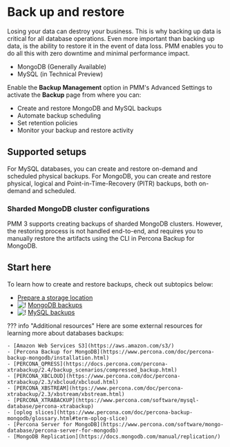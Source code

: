 # Back up and restore

Losing your data can destroy your business. This is why backing up data is critical for all database operations.
Even more important than backing up data, is the ability to restore it in the event of data loss.
PMM enables you to do all this with zero downtime and minimal performance impact.

- MongoDB (Generally Available)
- MySQL (in Technical Preview)

Enable the **Backup Management** option in PMM's Advanced Settings to activate the **Backup** page from where you can: 

- Create and restore MongoDB and MySQL backups 
- Automate backup scheduling
- Set retention policies
- Monitor your backup and restore activity

## Supported setups

For MySQL databases, you can create and restore on-demand and scheduled physical backups. For MongoDB, you can create and restore physical, logical and Point-in-Time-Recovery (PITR) backups, both on-demand and scheduled.

### Sharded MongoDB cluster configurations

PMM 3 supports creating backups of sharded MongoDB clusters. However, the restoring process is not handled end-to-end, and requires you to manually restore the artifacts using the CLI in Percona Backup for MongoDB.


## Start here
To learn how to create and restore backups, check out subtopics below:

- [Prepare a storage location](prepare_storage_location.md)
- ![!](../_images/MongoDB_Logo.png)  [MongoDB  backups](mongodb-backup/create_mongo_on_demand.md)
- ![!](../_images/mysql_logo.png) [MySQL backups](mysql-backup/create_mysql_backup.md) 


??? info "Additional resources"
    Here are some external resources for learning more about databases backups:

    - [Amazon Web Services S3](https://aws.amazon.com/s3/)
    - [Percona Backup for MongoDB](https://www.percona.com/doc/percona-backup-mongodb/installation.html)
    - [PERCONA_QPRESS](https://docs.percona.com/percona-xtrabackup/2.4/backup_scenarios/compressed_backup.html)
    - [PERCONA_XBCLOUD](https://www.percona.com/doc/percona-xtrabackup/2.3/xbcloud/xbcloud.html)
    - [PERCONA_XBSTREAM](https://www.percona.com/doc/percona-xtrabackup/2.3/xbstream/xbstream.html)
    - [PERCONA_XTRABACKUP](https://www.percona.com/software/mysql-database/percona-xtrabackup)
    - [oplog slices](https://www.percona.com/doc/percona-backup-mongodb/glossary.html#term-oplog-slice)
    - [Percona Server for MongoDB](https://www.percona.com/software/mongo-database/percona-server-for-mongodb)
    - [MongoDB Replication](https://docs.mongodb.com/manual/replication/)
